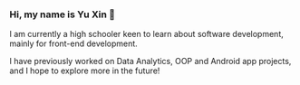 ### Hi, my name is Yu Xin 👋

I am currently a high schooler keen to learn about software development, mainly for front-end development.

I have previously worked on Data Analytics, OOP and Android app projects, and I hope to explore more in the future!

<!-- ![tyxin's GitHub stats](https://github-stats-tyxin.vercel.app/api?username=tyxin) -->
